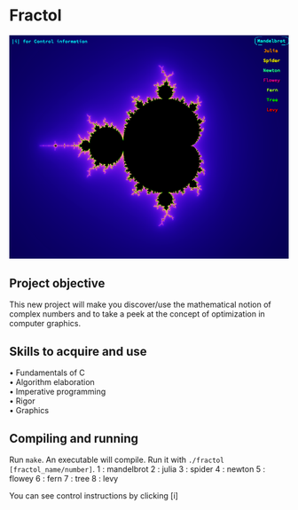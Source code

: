 # Fractol

![screenshot](https://github.com/AlicePlis/Fractol/blob/main/img/1.png)

## Project objective
This new project will make you discover/use the mathematical notion of complex numbers and to take a peek at the concept of optimization in computer graphics.
 
## Skills to acquire and use
•	Fundamentals of C  
•	Algorithm elaboration   
•	Imperative programming   
•	Rigor   
•	Graphics 

## Compiling and running
Run `make`. An executable will compile.
Run it with `./fractol [fractol_name/number]`.
1 : mandelbrot
2 : julia
3 : spider
4 : newton
5 : flowey
6 : fern
7 : tree
8 : levy

You can see control instructions by clicking [i]
